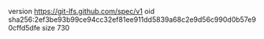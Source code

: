 version https://git-lfs.github.com/spec/v1
oid sha256:2ef3be93b99ce94cc32ef81ee911dd5839a68c2e9d56c990d0b57e90cffd5dfe
size 730
